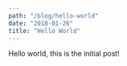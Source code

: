 ```yaml
---
path: "/blog/hello-world"
date: "2018-01-26"
title: "Hello World"
---
```


Hello world, this is the initial post!
